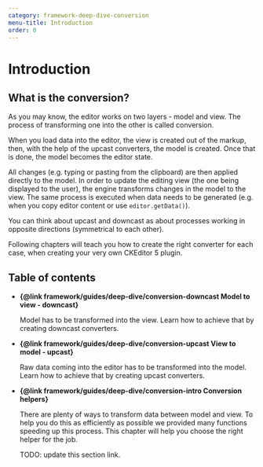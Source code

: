 ```yaml
---
category: framework-deep-dive-conversion
menu-title: Introduction
order: 0
---
```


# Introduction

## What is the conversion?

As you may know, the editor works on two layers - model and view. The process of transforming one into the other is called conversion.

When you load data into the editor, the view is created out of the markup, then, with the help of the upcast converters, the model is created. Once that is done, the model becomes the editor state.

All changes (e.g. typing or pasting from the clipboard) are then applied directly to the model. In order to update the editing view (the one being displayed to the user), the engine transforms changes in the model to the view. The same process is executed when data needs to be generated (e.g. when you copy editor content or use `editor.getData()`).

You can think about upcast and downcast as about processes working in opposite directions (symmetrical to each other).

Following chapters will teach you how to create the right converter for each case, when creating your very own CKEditor 5 plugin.

## Table of contents

* **{@link framework/guides/deep-dive/conversion-downcast Model to view - downcast}**

	Model has to be transformed into the view. Learn how to achieve that by creating downcast converters.

* **{@link framework/guides/deep-dive/conversion-upcast View to model - upcast}**

	Raw data coming into the editor has to be transformed into the model. Learn how to achieve that by creating upcast converters.

* **{@link framework/guides/deep-dive/conversion-intro Conversion helpers}**

	There are plenty of ways to transform data between model and view. To help you do this as efficiently as possible we provided many functions speeding up this process. This chapter will help you choose the right helper for the job.

	TODO: update this section link.

